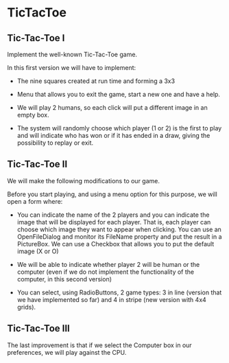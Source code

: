 # TicTacToe

## Tic-Tac-Toe I 

Implement the well-known Tic-Tac-Toe game.

In this first version we will have to implement:

- The nine squares created at run time and forming a 3x3

- Menu that allows you to exit the game, start a new one and have a help.

- We will play 2 humans, so each click will put a different image in an empty box.

- The system will randomly choose which player (1 or 2) is the first to play and will indicate who has won or if it has ended in a draw, giving the possibility to replay or exit.


## Tic-Tac-Toe II 

We will make the following modifications to our game.

Before you start playing, and using a menu option for this purpose, we will open a form where:

* You can indicate the name of the 2 players and you can indicate the image that will be displayed for each player. That is, each player can choose which image they want to appear when clicking. You can use an OpenFileDialog and monitor its FileName property and put the result in a PictureBox. We can use a Checkbox that allows you to put the default image (X or O)

* We will be able to indicate whether player 2 will be human or the computer (even if we do not implement the functionality of the computer, in this second version)

* You can select, using RadioButtons, 2 game types: 3 in line (version that we have implemented so far) and 4 in stripe (new version with 4x4 grids). 


## Tic-Tac-Toe III 

The last improvement is that if we select the Computer box in our preferences, we will play against the CPU.
